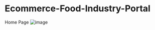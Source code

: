# Ecommerce-Food-Industry-Portal

Home Page
![image](https://user-images.githubusercontent.com/80635048/196247256-a8e16da2-c13c-4aa1-98d8-9b3d8846c531.png)
